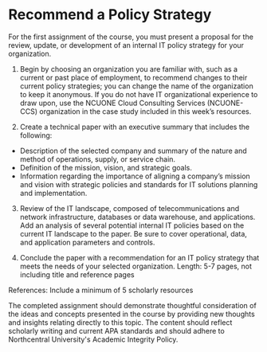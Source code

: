 # Recommend a Policy Strategy

For the first assignment of the course, you must present a proposal for the review, update, or development of an internal IT policy strategy for your organization.

1. Begin by choosing an organization you are familiar with, such as a current or past place of employment, to recommend changes to their current policy strategies; you can change the name of the organization to keep it anonymous. If you do not have IT organizational experience to draw upon, use the NCUONE Cloud Consulting Services (NCUONE-CCS) organization in the case study included in this week’s resources.

2. Create a technical paper with an executive summary that includes the following:

- Description of the selected company and summary of the nature and method of operations, supply, or service chain.
- Definition of the mission, vision, and strategic goals.
- Information regarding the importance of aligning a company’s mission and vision with strategic policies and standards for IT solutions planning and implementation.

3. Review of the IT landscape, composed of telecommunications and network infrastructure, databases or data warehouse, and applications.
Add an analysis of several potential internal IT policies based on the current IT landscape to the paper. Be sure to cover operational, data, and application parameters and controls.

4. Conclude the paper with a recommendation for an IT policy strategy that meets the needs of your selected organization.
Length: 5-7 pages, not including title and reference pages

References: Include a minimum of 5 scholarly resources

The completed assignment should demonstrate thoughtful consideration of the ideas and concepts presented in the course by providing new thoughts and insights relating directly to this topic. The content should reflect scholarly writing and current APA standards and should adhere to Northcentral University's Academic Integrity Policy.